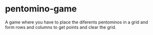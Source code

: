 # pentomino-game
A game where you have to place the diferents pentominos in a grid and form rows and columns to get points and clear the grid.
